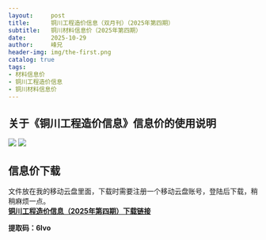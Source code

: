 ```yaml
---
layout:     post
title:      铜川工程造价信息（双月刊）（2025年第四期）
subtitle:   铜川材料信息价（2025年第四期）
date:       2025-10-29
author:     峰兄
header-img: img/the-first.png
catalog: true
tags:
- 材料信息价
- 铜川工程造价信息
- 铜川材料信息价
---
```

## 关于《铜川工程造价信息》信息价的使用说明 ##
![](https://pic1.imgdb.cn/item/6902c1f33203f7be00b30d9d.jpg)
![](https://pic1.imgdb.cn/item/6902c1ee3203f7be00b30d5e.jpg)

## 信息价下载 ##

文件放在我的移动云盘里面，下载时需要注册一个移动云盘账号，登陆后下载，稍稍麻烦一点。  
[**铜川工程造价信息（2025年第四期）下载链接**](https://yun.139.com/shareweb/#/w/i/2qidEXSYP3Qzt)  

**提取码：6lvo**

